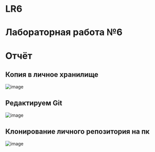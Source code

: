 # LR6
# Лабораторная работа №6

# Отчёт

## Копия в личное хранилище
![image](https://user-images.githubusercontent.com/117989857/202847423-59584a4a-05cf-4a1b-b6e2-7385416f6679.png)

## Редактируем Git
![image](https://user-images.githubusercontent.com/117989857/202847497-8e442e59-eb57-4277-ae2b-cbc04d272cf1.png)

## Клонирование личного репозитория на пк
![image](https://user-images.githubusercontent.com/117989857/202847524-52aa71ae-489e-445b-b817-66d6b056a26b.png)
